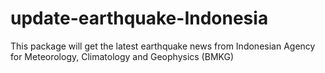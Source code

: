 # update-earthquake-Indonesia
This package will get the latest earthquake news from Indonesian Agency for Meteorology, Climatology and Geophysics (BMKG)
